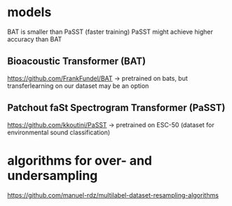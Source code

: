 # models
BAT is smaller than PaSST (faster training)
PaSST might achieve higher accuracy than BAT

## Bioacoustic Transformer (BAT)
https://github.com/FrankFundel/BAT
-> pretrained on bats, but transferlearning on our dataset may be an option

## Patchout faSt Spectrogram Transformer (PaSST)
https://github.com/kkoutini/PaSST
-> pretrained on ESC-50 (dataset for environmental sound classification)

# algorithms for over- and undersampling
https://github.com/manuel-rdz/multilabel-dataset-resampling-algorithms

